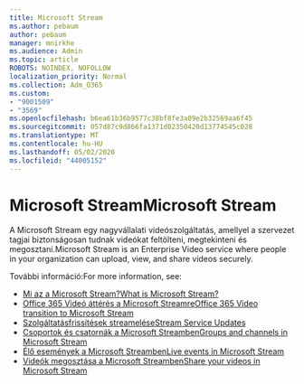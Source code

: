 ```yaml
---
title: Microsoft Stream
ms.author: pebaum
author: pebaum
manager: mnirkhe
ms.audience: Admin
ms.topic: article
ROBOTS: NOINDEX, NOFOLLOW
localization_priority: Normal
ms.collection: Adm_O365
ms.custom:
- "9001509"
- "3569"
ms.openlocfilehash: b6ea61b36b9577c38bf8fe3a09e2b32569aa6f45
ms.sourcegitcommit: 057d87c9d866fa1371d02350420d13774545c028
ms.translationtype: MT
ms.contentlocale: hu-HU
ms.lasthandoff: 05/02/2020
ms.locfileid: "44005152"
---
```

# <a name="microsoft-stream"></a><span data-ttu-id="05c86-102">Microsoft Stream</span><span class="sxs-lookup"><span data-stu-id="05c86-102">Microsoft Stream</span></span>

<span data-ttu-id="05c86-103">A Microsoft Stream egy nagyvállalati videószolgáltatás, amellyel a szervezet tagjai biztonságosan tudnak videókat feltölteni, megtekinteni és megosztani.</span><span class="sxs-lookup"><span data-stu-id="05c86-103">Microsoft Stream is an Enterprise Video service where people in your organization can upload, view, and share videos securely.</span></span> 

<span data-ttu-id="05c86-104">További információ:</span><span class="sxs-lookup"><span data-stu-id="05c86-104">For more information, see:</span></span>

- [<span data-ttu-id="05c86-105">Mi az a Microsoft Stream?</span><span class="sxs-lookup"><span data-stu-id="05c86-105">What is Microsoft Stream?</span></span>](https://docs.microsoft.com/stream/overview)
- [<span data-ttu-id="05c86-106">Office 365 Videó áttérés a Microsoft Streamre</span><span class="sxs-lookup"><span data-stu-id="05c86-106">Office 365 Video transition to Microsoft Stream</span></span>](https://docs.microsoft.com/stream/migrate-from-office-365)
- [<span data-ttu-id="05c86-107">Szolgáltatásfrissítések streamelése</span><span class="sxs-lookup"><span data-stu-id="05c86-107">Stream Service Updates</span></span>](https://techcommunity.microsoft.com/t5/microsoft-stream-service-updates/bd-p/StreamAnnouncements)
- [<span data-ttu-id="05c86-108">Csoportok és csatornák a Microsoft Streamben</span><span class="sxs-lookup"><span data-stu-id="05c86-108">Groups and channels in Microsoft Stream</span></span>](https://docs.microsoft.com/stream/groups-channels-organization)
- [<span data-ttu-id="05c86-109">Élő események a Microsoft Streamben</span><span class="sxs-lookup"><span data-stu-id="05c86-109">Live events in Microsoft Stream</span></span>](https://docs.microsoft.com/stream/live-event-overview)
- [<span data-ttu-id="05c86-110">Videók megosztása a Microsoft Streamben</span><span class="sxs-lookup"><span data-stu-id="05c86-110">Share your videos in Microsoft Stream</span></span>](https://docs.microsoft.com/stream/portal-share-video)
